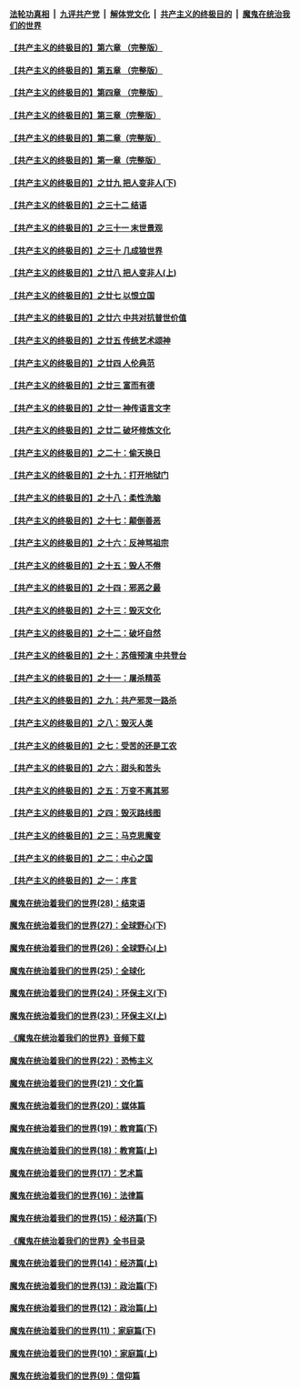####  [法轮功真相](../../../../basic/blob/master/README.md?t=04022201) &nbsp;|&nbsp; [九评共产党](../../../../9ping.md/blob/master/README.md?t=04022201) &nbsp;|&nbsp; [解体党文化](../../../../jtdwh.md/blob/master/README.md?t=04022201)  &nbsp;|&nbsp; [共产主义的终极目的](../../../../gczydzjmd.md/blob/master/README.md?t=04022201) &nbsp;|&nbsp; [魔鬼在统治我们的世界](../../../../mgztzwmdsj.md/blob/master/README.md?t=04022201) 

#### [【共产主义的终极目的】第六章 （完整版）](../pages/nsc422/n11428913.md?t=04022201) 

#### [【共产主义的终极目的】第五章 （完整版）](../pages/nsc422/n11428912.md?t=04022201) 

#### [【共产主义的终极目的】第四章 （完整版）](../pages/nsc422/n11428907.md?t=04022201) 

#### [【共产主义的终极目的】第三章（完整版）](../pages/nsc422/n11428848.md?t=04022201) 

#### [【共产主义的终极目的】第二章（完整版）](../pages/nsc422/n11428831.md?t=04022201) 

#### [【共产主义的终极目的】第一章（完整版）](../pages/nsc422/n11417651.md?t=04022201) 

#### [【共产主义的终极目的】之廿九 把人变非人(下)](../pages/nsc422/n11344140.md?t=04022201) 

#### [【共产主义的终极目的】之三十二 结语](../pages/nsc422/n11360535.md?t=04022201) 

#### [【共产主义的终极目的】之三十一 末世景观](../pages/nsc422/n11351129.md?t=04022201) 

#### [【共产主义的终极目的】之三十 几成狼世界](../pages/nsc422/n11348280.md?t=04022201) 

#### [【共产主义的终极目的】之廿八 把人变非人(上)](../pages/nsc422/n11340492.md?t=04022201) 

#### [【共产主义的终极目的】之廿七 以恨立国](../pages/nsc422/n11336944.md?t=04022201) 

#### [【共产主义的终极目的】之廿六 中共对抗普世价值](../pages/nsc422/n11324785.md?t=04022201) 

#### [【共产主义的终极目的】之廿五 传统艺术颂神](../pages/nsc422/n11296396.md?t=04022201) 

#### [【共产主义的终极目的】之廿四 人伦典范](../pages/nsc422/n11296397.md?t=04022201) 

#### [【共产主义的终极目的】之廿三 富而有德](../pages/nsc422/n11283598.md?t=04022201) 

#### [【共产主义的终极目的】之廿一 神传语言文字](../pages/nsc422/n11263265.md?t=04022201) 

#### [【共产主义的终极目的】之廿二 破坏修炼文化](../pages/nsc422/n11245728.md?t=04022201) 

#### [【共产主义的终极目的】之二十：偷天换日](../pages/nsc422/n11238846.md?t=04022201) 

#### [【共产主义的终极目的】之十九：打开地狱门](../pages/nsc422/n11206376.md?t=04022201) 

#### [【共产主义的终极目的】之十八：柔性洗脑](../pages/nsc422/n11199994.md?t=04022201) 

#### [【共产主义的终极目的】之十七：颠倒善恶](../pages/nsc422/n11179782.md?t=04022201) 

#### [【共产主义的终极目的】之十六：反神骂祖宗](../pages/nsc422/n11166798.md?t=04022201) 

#### [【共产主义的终极目的】之十五：毁人不倦](../pages/nsc422/n11166792.md?t=04022201) 

#### [【共产主义的终极目的】之十四：邪恶之最](../pages/nsc422/n11150249.md?t=04022201) 

#### [【共产主义的终极目的】之十三：毁灭文化](../pages/nsc422/n11135227.md?t=04022201) 

#### [【共产主义的终极目的】之十二：破坏自然](../pages/nsc422/n11135214.md?t=04022201) 

#### [【共产主义的终极目的】之十：苏俄预演 中共登台](../pages/nsc422/n11118424.md?t=04022201) 

#### [【共产主义的终极目的】之十一：屠杀精英](../pages/nsc422/n11118442.md?t=04022201) 

#### [【共产主义的终极目的】之九：共产邪灵一路杀](../pages/nsc422/n11114139.md?t=04022201) 

#### [【共产主义的终极目的】之八：毁灭人类](../pages/nsc422/n11108503.md?t=04022201) 

#### [【共产主义的终极目的】之七：受苦的还是工农](../pages/nsc422/n11101809.md?t=04022201) 

#### [【共产主义的终极目的】之六：甜头和苦头](../pages/nsc422/n11096971.md?t=04022201) 

#### [【共产主义的终极目的】之五：万变不离其邪](../pages/nsc422/n11091285.md?t=04022201) 

#### [【共产主义的终极目的】之四：毁灭路线图](../pages/nsc422/n11086284.md?t=04022201) 

#### [【共产主义的终极目的】之三：马克思魔变](../pages/nsc422/n11061941.md?t=04022201) 

#### [【共产主义的终极目的】之二：中心之国](../pages/nsc422/n11047728.md?t=04022201) 

#### [【共产主义的终极目的】之一：序言](../pages/nsc422/n11086077.md?t=04022201) 

#### [魔鬼在统治着我们的世界(28)：结束语](../pages/nsc422/n10936246.md?t=04022201) 

#### [魔鬼在统治着我们的世界(27)：全球野心(下)](../pages/nsc422/n10928319.md?t=04022201) 

#### [魔鬼在统治着我们的世界(26)：全球野心(上)](../pages/nsc422/n10900318.md?t=04022201) 

#### [魔鬼在统治着我们的世界(25)：全球化](../pages/nsc422/n10788205.md?t=04022201) 

#### [魔鬼在统治着我们的世界(24)：环保主义(下)](../pages/nsc422/n10695307.md?t=04022201) 

#### [魔鬼在统治着我们的世界(23)：环保主义(上)](../pages/nsc422/n10688613.md?t=04022201) 

#### [《魔鬼在统治着我们的世界》音频下载](../pages/nsc422/n10635553.md?t=04022201) 

#### [魔鬼在统治着我们的世界(22)：恐怖主义](../pages/nsc422/n10614727.md?t=04022201) 

#### [魔鬼在统治着我们的世界(21)：文化篇](../pages/nsc422/n10597706.md?t=04022201) 

#### [魔鬼在统治着我们的世界(20)：媒体篇](../pages/nsc422/n10586579.md?t=04022201) 

#### [魔鬼在统治着我们的世界(19)：教育篇(下)](../pages/nsc422/n10564808.md?t=04022201) 

#### [魔鬼在统治着我们的世界(18)：教育篇(上)](../pages/nsc422/n10526970.md?t=04022201) 

#### [魔鬼在统治着我们的世界(17)：艺术篇](../pages/nsc422/n10499093.md?t=04022201) 

#### [魔鬼在统治着我们的世界(16)：法律篇](../pages/nsc422/n10485969.md?t=04022201) 

#### [魔鬼在统治着我们的世界(15)：经济篇(下)](../pages/nsc422/n10469975.md?t=04022201) 

#### [《魔鬼在统治着我们的世界》全书目录](../pages/nsc422/n10464261.md?t=04022201) 

#### [魔鬼在统治着我们的世界(14)：经济篇(上)](../pages/nsc422/n10457370.md?t=04022201) 

#### [魔鬼在统治着我们的世界(13)：政治篇(下)](../pages/nsc422/n10448270.md?t=04022201) 

#### [魔鬼在统治着我们的世界(12)：政治篇(上)](../pages/nsc422/n10444576.md?t=04022201) 

#### [魔鬼在统治着我们的世界(11)：家庭篇(下)](../pages/nsc422/n10440961.md?t=04022201) 

#### [魔鬼在统治着我们的世界(10)：家庭篇(上)](../pages/nsc422/n10435448.md?t=04022201) 

#### [魔鬼在统治着我们的世界(9)：信仰篇](../pages/nsc422/n10432159.md?t=04022201) 

